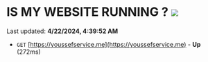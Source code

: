 # IS MY WEBSITE RUNNING ? [![](https://img.shields.io/static/v1?label=Sponsor&message=%E2%9D%A4&logo=GitHub&color=%23fe8e86)](https://github.com/sponsors/<username>)

Last updated: **4/22/2024, 4:39:52 AM**

- `GET` [https://youssefservice.me](https://youssefservice.me) - **Up** (272ms)
